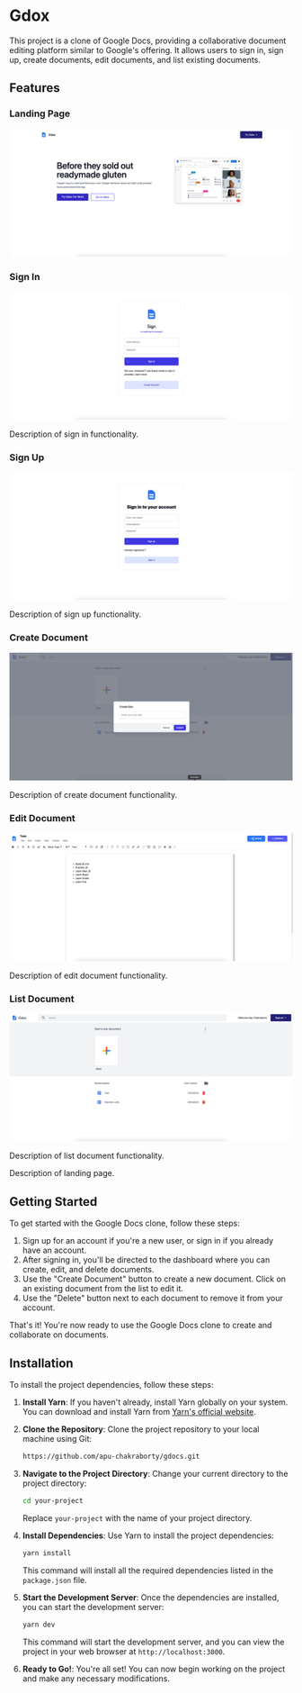 # Gdox
This project is a clone of Google Docs, providing a collaborative document editing platform similar to Google's offering. It allows users to sign in, sign up, create documents, edit documents, and list existing documents.

## Features

### Landing Page

![Landing Page](./landing.png)

### Sign In

![Sign In](./signin.png)

Description of sign in functionality.

### Sign Up

![Sign Up](./signup.png)

Description of sign up functionality.

### Create Document

![Create Document](./createdoc.png)

Description of create document functionality.

### Edit Document

![Edit Document](./editdoc.png)

Description of edit document functionality.

### List Document

![List Document](./listdoc.png)

Description of list document functionality.

Description of landing page.

## Getting Started

To get started with the Google Docs clone, follow these steps:

1. Sign up for an account if you're a new user, or sign in if you already have an account.
2. After signing in, you'll be directed to the dashboard where you can create, edit, and delete documents.
3. Use the "Create Document" button to create a new document.
   Click on an existing document from the list to edit it.
4. Use the "Delete" button next to each document to remove it from your account.

That's it! You're now ready to use the Google Docs clone to create and collaborate on documents.

## Installation

To install the project dependencies, follow these steps:

1. **Install Yarn**: If you haven't already, install Yarn globally on your system. You can download and install Yarn from [Yarn's official website](https://yarnpkg.com/getting-started/install).

2. **Clone the Repository**: Clone the project repository to your local machine using Git:

   ```bash
   https://github.com/apu-chakraborty/gdocs.git
   ```


3. **Navigate to the Project Directory**: Change your current directory to the project directory:

   ```bash
   cd your-project
   ```

   Replace `your-project` with the name of your project directory.

4. **Install Dependencies**: Use Yarn to install the project dependencies:

   ```bash
   yarn install
   ```

   This command will install all the required dependencies listed in the `package.json` file.

5. **Start the Development Server**: Once the dependencies are installed, you can start the development server:

   ```bash
   yarn dev
   ```

   This command will start the development server, and you can view the project in your web browser at `http://localhost:3000`.

6. **Ready to Go!**: You're all set! You can now begin working on the project and make any necessary modifications.
